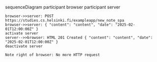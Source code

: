 sequenceDiagram
    participant browser
    participant server

    browser->>server: POST https://studies.cs.helsinki.fi/exampleapp/new_note_spa
    browser->>server: { "content": "content", "date": "2025-02-01T12:00:00Z" } 
    activate server
    server-->>browser: HTML 201 Created { "content": "content", "date": "2025-02-01T12:00:00Z" }
    deactivate server

    Note right of browser: No more HTTP request
